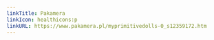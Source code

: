```yaml
---
linkTitle: Pakamera
linkIcon: healthicons:p
linkURL: https://www.pakamera.pl/myprimitivedolls-0_s12359172.htm
---
```

